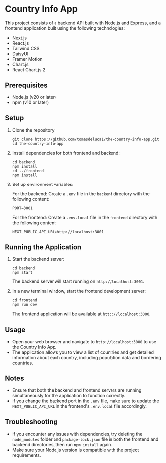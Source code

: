 # Country Info App

This project consists of a backend API built with Node.js and Express, and a frontend application built using the following technologies:

- Next.js
- React.js
- Tailwind CSS
- DaisyUI
- Framer Motion
- Chart.js
- React Chart.js 2

## Prerequisites

- Node.js (v20 or later)
- npm (v10 or later)

## Setup

1. Clone the repository:

   ```
   git clone https://github.com/tomasdeluca1/the-country-info-app.git
   cd the-country-info-app
   ```

2. Install dependencies for both frontend and backend:

   ```
   cd backend
   npm install
   cd ../frontend
   npm install
   ```

3. Set up environment variables:

   For the backend:
   Create a `.env` file in the `backend` directory with the following content:

   ```
   PORT=3001
   ```

   For the frontend:
   Create a `.env.local` file in the `frontend` directory with the following content:

   ```
   NEXT_PUBLIC_API_URL=http://localhost:3001
   ```

## Running the Application

1. Start the backend server:

   ```
   cd backend
   npm start
   ```

   The backend server will start running on `http://localhost:3001`.

2. In a new terminal window, start the frontend development server:
   ```
   cd frontend
   npm run dev
   ```
   The frontend application will be available at `http://localhost:3000`.

## Usage

- Open your web browser and navigate to `http://localhost:3000` to use the Country Info App.
- The application allows you to view a list of countries and get detailed information about each country, including population data and bordering countries.

## Notes

- Ensure that both the backend and frontend servers are running simultaneously for the application to function correctly.
- If you change the backend port in the `.env` file, make sure to update the `NEXT_PUBLIC_API_URL` in the frontend's `.env.local` file accordingly.

## Troubleshooting

- If you encounter any issues with dependencies, try deleting the `node_modules` folder and `package-lock.json` file in both the frontend and backend directories, then run `npm install` again.
- Make sure your Node.js version is compatible with the project requirements.
